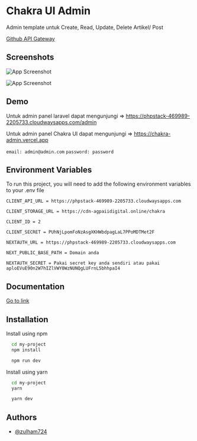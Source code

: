
# Chakra UI Admin

Admin template untuk Create, Read, Update, Delete Artikel/ Post

[Github API Gateway](https://github.com/zulham724/chakra-api) 

## Screenshots

![App Screenshot](https://s3.us-west-1.wasabisys.com/cdn-agpaiidigital.online/chakra/Horizon-UI-Dashboard%20(1).png)

![App Screenshot](https://s3.us-west-1.wasabisys.com/cdn-agpaiidigital.online/chakra/Horizon-UI-Dashboard.png)



## Demo

Untuk admin panel laravel dapat mengunjungi =>
https://phpstack-469989-2205733.cloudwaysapps.com/admin

Untuk admin panel Chakra UI dapat mengunjungi =>
https://chakra-admin.vercel.app

`email: admin@admin.com`
`password: password`


## Environment Variables

To run this project, you will need to add the following environment variables to your .env file

`CLIENT_API_URL = https://phpstack-469989-2205733.cloudwaysapps.com`

`CLIENT_STORAGE_URL = https://cdn-agpaiidigital.online/chakra`

`CLIENT_ID = 2`

`CLIENT_SECRET = PUhNjLpomFoNzAsgXKHWbdpagLaL7PPoMDTMet2F`

`NEXTAUTH_URL = https://phpstack-469989-2205733.cloudwaysapps.com`

`NEXT_PUBLIC_BASE_PATH = Domain anda`

`NEXTAUTH_SECRET = Pakai secret key anda sendiri atau pakai aploEVuE90n2W7hIZlVWY0WzNUNQgLUFrnL5bhhpaI4`




## Documentation

[Go to link](https://github.com/horizon-ui/horizon-ui-chakra)


## Installation

Install using npm

```bash
  cd my-project
  npm install

  npm run dev
```

Install using yarn

```bash
  cd my-project
  yarn

  yarn dev
```
    
## Authors

- [@zulham724](https://www.github.com/zulham724)



